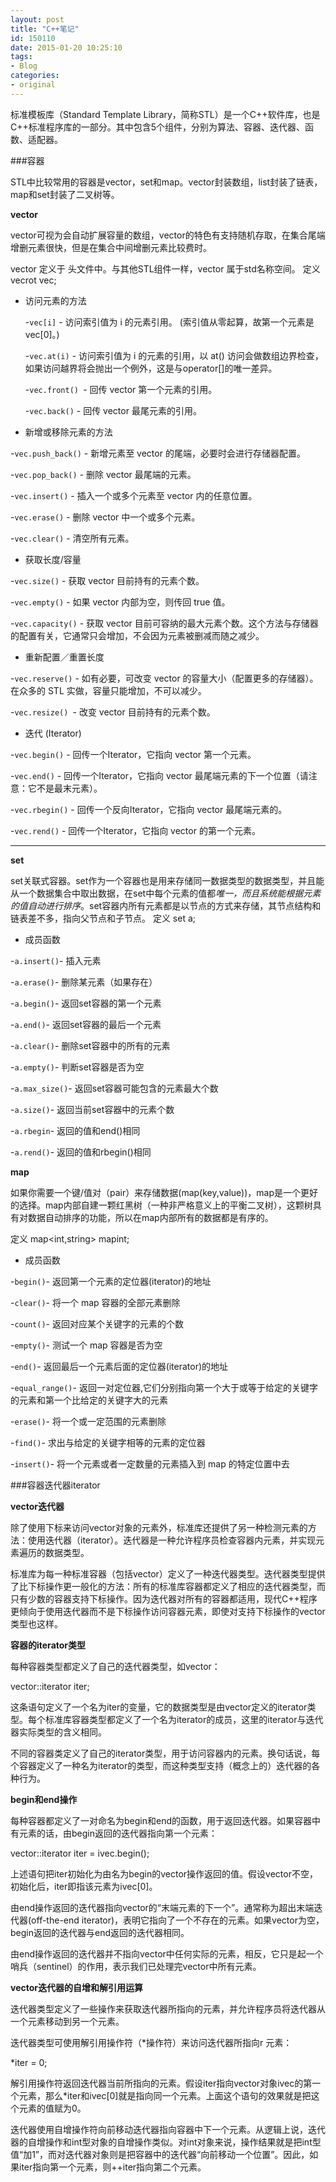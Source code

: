 ```yaml
---
layout: post
title: "C++笔记"
id: 150110
date: 2015-01-20 10:25:10
tags: 
- Blog
categories: 
- original
---
```


标准模板库（Standard Template Library，简称STL）是一个C++软件库，也是C++标准程序库的一部分。其中包含5个组件，分别为算法、容器、迭代器、函数、适配器。

###容器

STL中比较常用的容器是vector，set和map。vector封装数组，list封装了链表，map和set封装了二叉树等。

**vector**

vector可视为会自动扩展容量的数组，vector的特色有支持随机存取，在集合尾端增删元素很快，但是在集合中间增删元素比较费时。

vector 定义于 <vector> 头文件中。与其他STL组件一样，vector 属于std名称空间。
定义 vecrot<int> vec;


- 访问元素的方法

	-`vec[i]` - 访问索引值为 i 的元素引用。 (索引值从零起算，故第一个元素是vec[0]。)

	-`vec.at(i)` - 访问索引值为 i 的元素的引用，以 at() 访问会做数组边界检查，如果访问越界将会抛出一个例外，这是与operator[]的唯一差异。

	-`vec.front() `- 回传 vector 第一个元素的引用。

	-`vec.back()` - 回传 vector 最尾元素的引用。


- 新增或移除元素的方法

-`vec.push_back()` - 新增元素至 vector 的尾端，必要时会进行存储器配置。

-`vec.pop_back()` - 删除 vector 最尾端的元素。

-`vec.insert()` - 插入一个或多个元素至 vector 内的任意位置。

-`vec.erase()` - 删除 vector 中一个或多个元素。

-`vec.clear()` - 清空所有元素。


- 获取长度/容量

-`vec.size()` - 获取 vector 目前持有的元素个数。

-`vec.empty()` - 如果 vector 内部为空，则传回 true 值。

-`vec.capacity()` - 获取 vector 目前可容纳的最大元素个数。这个方法与存储器的配置有关，它通常只会增加，不会因为元素被删减而随之减少。


- 重新配置／重置长度

-`vec.reserve()` - 如有必要，可改变 vector 的容量大小（配置更多的存储器）。在众多的 STL 实做，容量只能增加，不可以减少。

-`vec.resize() `- 改变 vector 目前持有的元素个数。



- 迭代 (Iterator)

-`vec.begin()` - 回传一个Iterator，它指向 vector 第一个元素。

-`vec.end()` - 回传一个Iterator，它指向 vector 最尾端元素的下一个位置（请注意：它不是最末元素）。

-`vec.rbegin()` - 回传一个反向Iterator，它指向 vector 最尾端元素的。

-`vec.rend()` - 回传一个Iterator，它指向 vector 的第一个元素。

----------

**set**

set关联式容器。set作为一个容器也是用来存储同一数据类型的数据类型，并且能从一个数据集合中取出数据，在set中每个元素的值都*唯一，而且系统能根据元素的值自动进行排序*。set容器内所有元素都是以节点的方式来存储，其节点结构和链表差不多，指向父节点和子节点。
定义 set<int> a;

- 成员函数

-`a.insert()`- 插入元素

-`a.erase()`- 删除某元素（如果存在）

-`a.begin()`- 返回set容器的第一个元素

-`a.end()`- 返回set容器的最后一个元素

-`a.clear()`- 删除set容器中的所有的元素

-`a.empty()`- 判断set容器是否为空

-`a.max_size()`- 返回set容器可能包含的元素最大个数

-`a.size()`- 返回当前set容器中的元素个数

-`a.rbegin`- 返回的值和end()相同

-`a.rend()`- 返回的值和rbegin()相同

**map**

如果你需要一个键/值对（pair）来存储数据(map(key,value))，map是一个更好的选择。map内部自建一颗红黑树（一种非严格意义上的平衡二叉树），这颗树具有对数据自动排序的功能，所以在map内部所有的数据都是有序的。

定义 map<int,string> mapint;


- 成员函数

-`begin()`- 返回第一个元素的定位器(iterator)的地址

-`clear()`- 将一个 map 容器的全部元素删除

-`count()`- 返回对应某个关键字的元素的个数

-`empty()`- 测试一个 map 容器是否为空

-`end()`- 返回最后一个元素后面的定位器(iterator)的地址

-`equal_range()`- 返回一对定位器,它们分别指向第一个大于或等于给定的关键字的元素和第一个比给定的关键字大的元素

-`erase()`- 将一个或一定范围的元素删除

-`find()`- 求出与给定的关键字相等的元素的定位器

-`insert()`- 将一个元素或者一定数量的元素插入到 map 的特定位置中去

###容器迭代器iterator

**vector迭代器**

除了使用下标来访问vector对象的元素外，标准库还提供了另一种检测元素的方法：使用迭代器（iterator）。迭代器是一种允许程序员检查容器内元素，并实现元素遍历的数据类型。

标准库为每一种标准容器（包括vector）定义了一种迭代器类型。迭代器类型提供了比下标操作更一般化的方法：所有的标准库容器都定义了相应的迭代器类型，而只有少数的容器支持下标操作。因为迭代器对所有的容器都适用，现代C++程序更倾向于使用迭代器而不是下标操作访问容器元素，即使对支持下标操作的vector类型也这样。

**容器的iterator类型**

每种容器类型都定义了自己的迭代器类型，如vector：

vector<int>::iterator iter;

这条语句定义了一个名为iter的变量，它的数据类型是由vector<int>定义的iterator类型。每个标准库容器类型都定义了一个名为iterator的成员，这里的iterator与迭代器实际类型的含义相同。

不同的容器类定义了自己的iterator类型，用于访问容器内的元素。换句话说，每个容器定义了一种名为iterator的类型，而这种类型支持（概念上的）迭代器的各种行为。

**begin和end操作**

每种容器都定义了一对命名为begin和end的函数，用于返回迭代器。如果容器中有元素的话，由begin返回的迭代器指向第一个元素：

vector<int>::iterator iter = ivec.begin();

上述语句把iter初始化为由名为begin的vector操作返回的值。假设vector不空，初始化后，iter即指该元素为ivec[0]。

由end操作返回的迭代器指向vector的“末端元素的下一个”。通常称为超出末端迭代器(off-the-end iterator)，表明它指向了一个不存在的元素。如果vector为空，begin返回的迭代器与end返回的迭代器相同。

由end操作返回的迭代器并不指向vector中任何实际的元素，相反，它只是起一个哨兵（sentinel）的作用，表示我们已处理完vector中所有元素。

**vector迭代器的自增和解引用运算**

迭代器类型定义了一些操作来获取迭代器所指向的元素，并允许程序员将迭代器从一个元素移动到另一个元素。

迭代器类型可使用解引用操作符（*操作符）来访问迭代器所指向r 元素：

*iter = 0;

解引用操作符返回迭代器当前所指向的元素。假设iter指向vector对象ivec的第一个元素，那么*iter和ivec[0]就是指向同一个元素。上面这个语句的效果就是把这个元素的值赋为0。

迭代器使用自增操作符向前移动迭代器指向容器中下一个元素。从逻辑上说，迭代器的自增操作和int型对象的自增操作类似。对int对象来说，操作结果就是把int型值“加1”，而对迭代器对象则是把容器中的迭代器“向前移动一个位置”。因此，如果iter指向第一个元素，则++iter指向第二个元素。